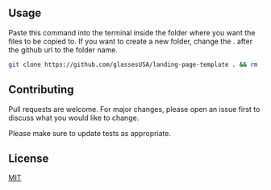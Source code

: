 ## Usage
Paste this command into the terminal inside the folder where you want the files to be copied to. If you want to create a new folder, change the . after the github url to the folder name.

```bash
git clone https://github.com/glassesUSA/landing-page-template . && rm -rf .git && rm -f README.md
```

## Contributing
Pull requests are welcome. For major changes, please open an issue first to discuss what you would like to change.

Please make sure to update tests as appropriate.

## License
[MIT](https://choosealicense.com/licenses/mit/)